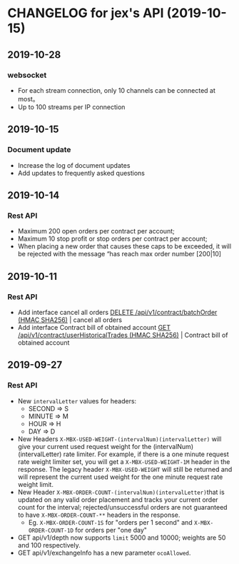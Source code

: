 # CHANGELOG for jex's API  (2019-10-15)
## 2019-10-28
### websocket
* For each stream connection, only 10 channels can be connected at most。
* Up to 100 streams per IP connection


## 2019-10-15
### Document update
* Increase the log of document updates
* Add updates to frequently asked questions
## 2019-10-14
### Rest API
* Maximum 200 open orders per contract per account;
* Maximum 10 stop profit or stop orders per contract per account;
* When placing a new order that causes these caps to be exceeded, it will be rejected with the message “has reach max order number [200|10]
## 2019-10-11
### Rest API
* Add interface cancel all orders [DELETE /api/v1/contract/batchOrder (HMAC SHA256)](./rest-api.md#cancel-all-orders) | cancel all orders
* Add interface Contract bill of obtained account [GET /api/v1/contract/userHistoricalTrades (HMAC SHA256)](./rest-api.md#contract-bill-of-the-accountuser_data-1) | Contract bill of obtained account

## 2019-09-27
### Rest API
* New `intervalLetter` values for headers:
    * SECOND => S
    * MINUTE => M
    * HOUR => H
    * DAY => D
* New Headers `X-MBX-USED-WEIGHT-(intervalNum)(intervalLetter)` will give your current used request weight for the (intervalNum)(intervalLetter) rate limiter. For example, if there is a one minute request rate weight limiter set, you will get a `X-MBX-USED-WEIGHT-1M` header in the response. The legacy header `X-MBX-USED-WEIGHT` will still be returned and will represent the current used weight for the one minute request rate weight limit.
* New Header `X-MBX-ORDER-COUNT-(intervalNum)(intervalLetter)`that is updated on any valid order placement and tracks your current order count for the interval; rejected/unsuccessful orders are not guaranteed to have `X-MBX-ORDER-COUNT-**` headers in the response.
    * Eg. `X-MBX-ORDER-COUNT-1S` for "orders per 1 second" and `X-MBX-ORDER-COUNT-1D` for orders per "one day"
* GET api/v1/depth now supports `limit` 5000 and 10000; weights are 50 and 100 respectively.
* GET api/v1/exchangeInfo has a new parameter `ocoAllowed`.